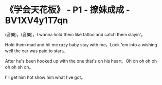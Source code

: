 # 《学会天花板》 - P1 - 撩妹成成 - BV1XV4y1T7qn

(音樂)，(音樂)，I wanna hold them like tattoo and catch them slayin'。

Hold them mad and hit me razy baby stay with me，Lock 'em into a wishing well the car was paid to start。

After he's been hooked up with the one that's on his heart，Oh oh oh oh oh oh oh oh oh。

I'll get him hot show him what I've got。